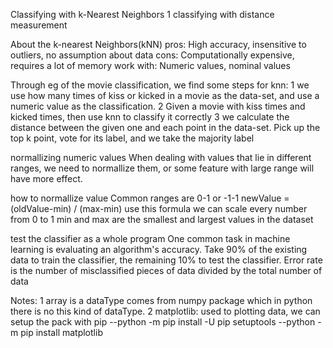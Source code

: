 Classifying with k-Nearest Neighbors
1 classifying with distance measurement

About the k-nearest Neighbors(kNN)
pros: High accuracy, insensitive to outliers, no assumption about data
cons: Computationally expensive, requires a lot of memory
work with: Numeric values, nominal values

Through eg of the movie classification, we find some steps for knn:
1 we use how many times of kiss or kicked in a movie as the data-set, and use a numeric value as the classification.
2 Given a movie with kiss times and kicked times, then use knn to classify it correctly
3 we calculate the distance between the given one and each point in the data-set. Pick up the top k point, vote for its label, and we take the majority label

normallizing numeric values
When dealing with values that lie in different ranges, we need to normallize them, or some feature with large range will have more effect.

how to normallize value
Common ranges are 0-1 or -1-1
newValue = (oldValue-min) / (max-min) use this formula we can scale every number from 0 to 1
min and max are the smallest and largest values in the dataset

test the classifier as a whole program
One common task in machine learning is evaluating an algorithm's accuracy. 
Take 90% of the existing data to train the classifier, the remaining 10% to test the classifier.
Error rate is the  number of misclassified pieces of data divided by the total number of data

Notes:
1 array is a dataType comes from numpy package which in python there is no this kind of dataType.
2 matplotlib: used to plotting data, we can setup the pack with pip
--python -m pip install -U pip setuptools
--python -m pip install matplotlib